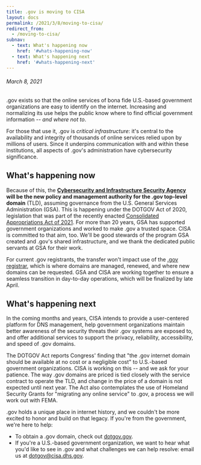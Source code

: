 ```yaml
---
title: .gov is moving to CISA
layout: docs
permalink: /2021/3/8/moving-to-cisa/
redirect_from:
  - /moving-to-cisa/
subnav:
  - text: What's happening now
    href: '#whats-happening-now'
  - text: What's happening next
    href: '#whats-happening-next'
---
```

###### March 8, 2021

.gov exists so that the online services of bona fide U.S.-based government organizations are easy to identify on the internet. Increasing and normalizing its use helps the public know where to find official government information -- *and where not to*.

For those that use it, .gov is *critical infrastructure*: it's central to the availability and integrity of thousands of online services relied upon by millions of users. Since it underpins communication with and within these institutions, all aspects of .gov's administration have cybersecurity significance.

## What's happening now

Because of this, the **[Cybersecurity and Infrastructure Security Agency](https://cisa.gov) will be the new policy and management authority for the .gov top-level domain** (TLD), assuming governance from the U.S. General Services Administration (GSA). This is happening under the DOTGOV Act of 2020, legislation that was part of the recently enacted [Consolidated Appropriations Act of 2021](https://www.congress.gov/bill/116th-congress/house-bill/133/text/enr#:~:text=dotgov). For more than 20 years, GSA has supported government organizations and worked to make .gov a trusted space. CISA is committed to that aim, too. We'll be good stewards of the program GSA created and .gov's shared infrastructure, and we thank the dedicated public servants at GSA for their work.

For current .gov registrants, the transfer won't impact use of the [.gov registrar](https://domains.dotgov.gov/), which is where domains are managed, renewed, and where new domains can be requested. GSA and CISA are working together to ensure a seamless transition in day-to-day operations, which will be finalized by late April.

## What's happening next

In the coming months and years, CISA intends to provide a user-centered platform for DNS management, help government organizations maintain better awareness of the security threats their .gov systems are exposed to, and offer additional services to support the privacy, reliability, accessibility, and speed of .gov domains.

The DOTGOV Act reports Congress' finding that "the .gov internet domain should be available at no cost or a negligible cost" to U.S.-based government organizations. CISA is working on this -- and we ask for your patience. The way .gov domains are priced is tied closely with the service contract to operate the TLD, and change in the price of a domain is not expected until next year. The Act also contemplates the use of Homeland Security Grants for "migrating any online service" to .gov, a process we will work out with FEMA.

.gov holds a unique place in internet history, and we couldn't be more excited to honor and build on that legacy. If you're from the government, we're here to help:

-   To obtain a .gov domain, check out [dotgov.gov](https://home.dotgov.gov/registration/).
-   If you're a U.S.-based government organization, we want to hear what you'd like to see in .gov and what challenges we can help resolve: email us at <dotgov@cisa.dhs.gov>.
